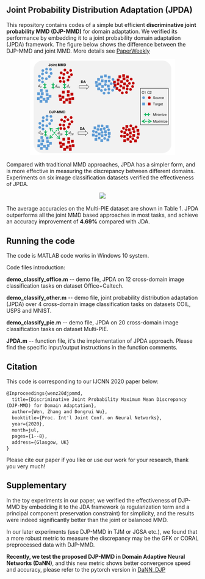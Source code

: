 ## Joint Probability Distribution Adaptation (JPDA)

This repository contains codes of a simple but efficient **discriminative joint probability MMD (DJP-MMD)** for domain adaptation. We verified its performance by embedding it to a joint probability domain adaptation (JPDA) framework. The figure below shows the difference between the DJP-MMD and joint MMD. More details see [PaperWeekly](https://blog.csdn.net/c9Yv2cf9I06K2A9E/article/details/105001976)

<div align="center">
    <img src="presentation/JPDA_overview.png", width="380">
</div>

Compared with traditional MMD approaches, JPDA has a simpler form, and is more effective in measuring the discrepancy between different domains. Experiments on six image classification datasets verified the effectiveness of JPDA. 

<div align="center">
    <img src="presentation/acc_pie.png", width="320">
</div>

The average accuracies on the Multi-PIE dataset are shown in Table 1. JPDA outperforms all the joint MMD based approaches in most tasks, and achieve an accuracy improvement of **4.69%** compared with JDA.

## Running the code

The code is MATLAB code works in Windows 10 system.

Code files introduction:

**demo_classify_office.m** -- demo file, JPDA on 12 cross-domain image classification tasks on dataset Office+Caltech.

**demo_classify_other.m** -- demo file, joint probability distribution adaptation (JPDA) over 4 cross-domain image classification tasks on datasets COIL, USPS and MNIST.

**demo_classify_pie.m** -- demo file, JPDA on 20 cross-domain image classification tasks on dataset Multi-PIE.

**JPDA.m** -- function file, it's the implementation of JPDA approach. Please find the specific input/output instructions in the function comments.

## Citation

This code is corresponding to our IJCNN 2020 paper below:

```
@Inproceedings{wenz20djpmmd,
  title={Discriminative Joint Probability Maximum Mean Discrepancy (DJP-MMD) for Domain Adaptation},
  author={Wen, Zhang and Dongrui Wu},
  booktitle={Proc. Int'l Joint Conf. on Neural Networks},
  year={2020},
  month=jul,
  pages={1--8},
  address={Glasgow, UK}
}
```

Please cite our paper if you like or use our work for your research, thank you very much!

## Supplementary

In the toy experiments in our paper, we verified the effectiveness of DJP-MMD by embedding it to the JDA framework (a regularization term and a principal component preservation constraint) for simplicity, and the results were indeed significantly better than the joint or balanced MMD.

In our later experiments (use DJP-MMD in TJM or JGSA etc.), we found that a more robust metric to measure the discrepancy may be the GFK or CORAL preprocessed data with DJP-MMD.

**Recently, we test the proposed DJP-MMD in Domain Adaptive Neural Networks (DaNN)**, and this new metric shows better convergence speed and accuracy, please refer to the pytorch version in [DaNN_DJP](https://github.com/chamwen/DaNN_DJP)